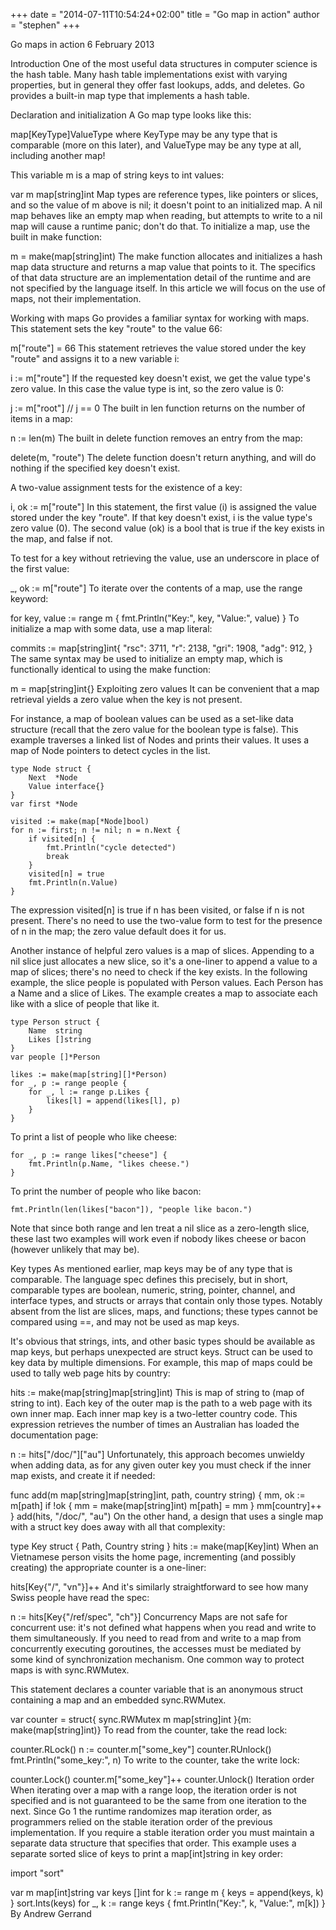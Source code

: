+++
date = "2014-07-11T10:54:24+02:00"
title = "Go map in action"
author = "stephen"
+++

Go maps in action
6 February 2013

Introduction
One of the most useful data structures in computer science is the hash table. Many hash table implementations exist with varying properties, but in general they offer fast lookups, adds, and deletes. Go provides a built-in map type that implements a hash table.

Declaration and initialization
A Go map type looks like this:

map[KeyType]ValueType
where KeyType may be any type that is comparable (more on this later), and ValueType may be any type at all, including another map!

This variable m is a map of string keys to int values:

var m map[string]int
Map types are reference types, like pointers or slices, and so the value of m above is nil; it doesn't point to an initialized map. A nil map behaves like an empty map when reading, but attempts to write to a nil map will cause a runtime panic; don't do that. To initialize a map, use the built in make function:

m = make(map[string]int)
The make function allocates and initializes a hash map data structure and returns a map value that points to it. The specifics of that data structure are an implementation detail of the runtime and are not specified by the language itself. In this article we will focus on the use of maps, not their implementation.

Working with maps
Go provides a familiar syntax for working with maps. This statement sets the key "route" to the value 66:

m["route"] = 66
This statement retrieves the value stored under the key "route" and assigns it to a new variable i:

i := m["route"]
If the requested key doesn't exist, we get the value type's zero value. In this case the value type is int, so the zero value is 0:

j := m["root"]
// j == 0
The built in len function returns on the number of items in a map:

n := len(m)
The built in delete function removes an entry from the map:

delete(m, "route")
The delete function doesn't return anything, and will do nothing if the specified key doesn't exist.

A two-value assignment tests for the existence of a key:

i, ok := m["route"]
In this statement, the first value (i) is assigned the value stored under the key "route". If that key doesn't exist, i is the value type's zero value (0). The second value (ok) is a bool that is true if the key exists in the map, and false if not.

To test for a key without retrieving the value, use an underscore in place of the first value:

_, ok := m["route"]
To iterate over the contents of a map, use the range keyword:

for key, value := range m {
    fmt.Println("Key:", key, "Value:", value)
}
To initialize a map with some data, use a map literal:

commits := map[string]int{
    "rsc": 3711,
    "r":   2138,
    "gri": 1908,
    "adg": 912,
}
The same syntax may be used to initialize an empty map, which is functionally identical to using the make function:

m = map[string]int{}
Exploiting zero values
It can be convenient that a map retrieval yields a zero value when the key is not present.

For instance, a map of boolean values can be used as a set-like data structure (recall that the zero value for the boolean type is false). This example traverses a linked list of Nodes and prints their values. It uses a map of Node pointers to detect cycles in the list.

    type Node struct {
        Next  *Node
        Value interface{}
    }
    var first *Node

    visited := make(map[*Node]bool)
    for n := first; n != nil; n = n.Next {
        if visited[n] {
            fmt.Println("cycle detected")
            break
        }
        visited[n] = true
        fmt.Println(n.Value)
    }
The expression visited[n] is true if n has been visited, or false if n is not present. There's no need to use the two-value form to test for the presence of n in the map; the zero value default does it for us.

Another instance of helpful zero values is a map of slices. Appending to a nil slice just allocates a new slice, so it's a one-liner to append a value to a map of slices; there's no need to check if the key exists. In the following example, the slice people is populated with Person values. Each Person has a Name and a slice of Likes. The example creates a map to associate each like with a slice of people that like it.

    type Person struct {
        Name  string
        Likes []string
    }
    var people []*Person

    likes := make(map[string][]*Person)
    for _, p := range people {
        for _, l := range p.Likes {
            likes[l] = append(likes[l], p)
        }
    }
To print a list of people who like cheese:

    for _, p := range likes["cheese"] {
        fmt.Println(p.Name, "likes cheese.")
    }
To print the number of people who like bacon:

    fmt.Println(len(likes["bacon"]), "people like bacon.")
Note that since both range and len treat a nil slice as a zero-length slice, these last two examples will work even if nobody likes cheese or bacon (however unlikely that may be).

Key types
As mentioned earlier, map keys may be of any type that is comparable. The language spec defines this precisely, but in short, comparable types are boolean, numeric, string, pointer, channel, and interface types, and structs or arrays that contain only those types. Notably absent from the list are slices, maps, and functions; these types cannot be compared using ==, and may not be used as map keys.

It's obvious that strings, ints, and other basic types should be available as map keys, but perhaps unexpected are struct keys. Struct can be used to key data by multiple dimensions. For example, this map of maps could be used to tally web page hits by country:

hits := make(map[string]map[string]int)
This is map of string to (map of string to int). Each key of the outer map is the path to a web page with its own inner map. Each inner map key is a two-letter country code. This expression retrieves the number of times an Australian has loaded the documentation page:

n := hits["/doc/"]["au"]
Unfortunately, this approach becomes unwieldy when adding data, as for any given outer key you must check if the inner map exists, and create it if needed:

func add(m map[string]map[string]int, path, country string) {
    mm, ok := m[path]
    if !ok {
        mm = make(map[string]int)
        m[path] = mm
    }
    mm[country]++
}
add(hits, "/doc/", "au")
On the other hand, a design that uses a single map with a struct key does away with all that complexity:

type Key struct {
    Path, Country string
}
hits := make(map[Key]int)
When an Vietnamese person visits the home page, incrementing (and possibly creating) the appropriate counter is a one-liner:

hits[Key{"/", "vn"}]++
And it's similarly straightforward to see how many Swiss people have read the spec:

n := hits[Key{"/ref/spec", "ch"}]
Concurrency
Maps are not safe for concurrent use: it's not defined what happens when you read and write to them simultaneously. If you need to read from and write to a map from concurrently executing goroutines, the accesses must be mediated by some kind of synchronization mechanism. One common way to protect maps is with sync.RWMutex.

This statement declares a counter variable that is an anonymous struct containing a map and an embedded sync.RWMutex.

var counter = struct{
    sync.RWMutex
    m map[string]int
}{m: make(map[string]int)}
To read from the counter, take the read lock:

counter.RLock()
n := counter.m["some_key"]
counter.RUnlock()
fmt.Println("some_key:", n)
To write to the counter, take the write lock:

counter.Lock()
counter.m["some_key"]++
counter.Unlock()
Iteration order
When iterating over a map with a range loop, the iteration order is not specified and is not guaranteed to be the same from one iteration to the next. Since Go 1 the runtime randomizes map iteration order, as programmers relied on the stable iteration order of the previous implementation. If you require a stable iteration order you must maintain a separate data structure that specifies that order. This example uses a separate sorted slice of keys to print a map[int]string in key order:

import "sort"

var m map[int]string
var keys []int
for k := range m {
    keys = append(keys, k)
}
sort.Ints(keys)
for _, k := range keys {
    fmt.Println("Key:", k, "Value:", m[k])
}
By Andrew Gerrand
